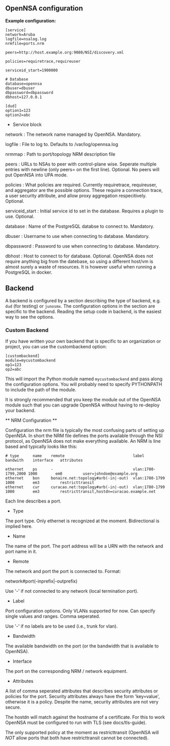OpenNSA configuration
---------------------


**Example configuration:**

```
[service]
network=Aruba
logfile=nsalog.log
nrmfile=ports.nrm

peers=http://host.example.org:9080/NSI/discovery.xml

policies=requiretrace,requireuser

serviceid_start=1900000

# Database
database=opennsa
dbuser=dbuser
dbpassword=dbpassword
dbhost=127.0.0.1

[dud]
option1=123
option2=abc
```


* Service block


network  : The network name managed by OpenNSA. Mandatory.

logfile  : File to log to.
           Defaults to /var/log/opennsa.log

nrmmap   : Path to port/topology NRM description file

peers    : URLs to NSAs to peer with control-plane wise.
           Seperate multiple entries with newline (only peers= on the first line).
           Optional. No peers will put OpenNSA into UPA mode.

policies : What policies are required. Currently requiretrace, requireuser,
           and aggregator are the possible options. These require a connection
           trace, a user security attribute, and allow proxy aggregation
           respecitively. Optional.

serviceid_start : Initial service id to set in the database. Requires a plugin
                  to use. Optional.

database : Name of the PostgreSQL databse to connect to. Mandatory.

dbuser   : Username to use when connecting to database. Mandatory.

dbpassword : Password to use when connecting to database. Mandatory.

dbhost   : Host to connect to for database. Optional.
           OpenNSA does not require anything big from the datebase, so using a
           different host/vm is almost surely a waste of resources. It is
           however useful when running a PostgreSQL in docker.


## Backend

A backend is configured by a section describing the type of backend, e.g. `dud`
(for testing) or `junosmx`. The configuration options in the section are
specific to the backend. Reading the setup code in backend, is the easiest way
to see the options.


### Custom Backend

If you have written your own backend that is specific to an organization or
project, you can use the custombackend option:

```
[custombackend]
module=mycustombackend
op1=123
op2=abc
```

This will import the Python module named `mycustombackend` and pass along the
configuration options. You will probably need to specify PYTHONPATH to include
the path of the module.

It is strongly recommended that you keep the module out of the OpenNSA module
such that you can upgrade OpenNSA without having to re-deploy your backend.


** NRM Configuration **

Configuration the nrm file is typically the most confusing parts of setting up
OpenNSA. In short the NRM file defines the ports available through the NSI
protocol, as OpenNSA does not make everything available. An NRM is line based
and typically looks like this:

```
# type      name    remote                              label               bandwith    interface   attributes

ethernet    ps      -                                   vlan:1780-1799,2000 1000        em0         user=johndoe@example.org
ethernet    bon     bonaire.net:topology#arb(-in|-out)  vlan:1780-1799      1000        em3         restricttransit
ethernet    cur     curacao.net:topology#arb(-in|-out)  vlan:1780-1799      1000        em3         restricttransit,hostdn=curacao.example.net

```

Each line describes a port.

* Type

The port type. Only ethernet is recognized at the moment. Bidirectional is implied here.

* Name

The name of the port. The port address will be a URN with the network and port name in it.

* Remote

The network and port the port is connected to. Format:

network#port(-inprefix|-outprefix)

Use '-' if not connected to any network (local termination port).

* Label

Port configuration options. Only VLANs supported for now. Can specify single values and ranges. Comma seperated.

Use '-' if no labels are to be used (i.e., trunk for vlan).

* Bandwidth

The available bandwidth on the port (or the bandwidth that is available to OpenNSA).

* Interface

The port on the corresponding NRM / network equipment. 

* Attributes

A list of comma seperated attributes that describes security attributes or
policies for the port. Security attributes always have the form 'key=value',
otherwise it is a policy. Despite the name, security attributes are not very
secure.

The hostdn will match against the hostname of a certificate. For this to work
OpenNSA must be configured to run with TLS (see docs/tls-guide).

The only supported policy at the moment as restricttransit (OpenNSA will _NOT_
allow ports that both have restricttransit cannot be connected).


